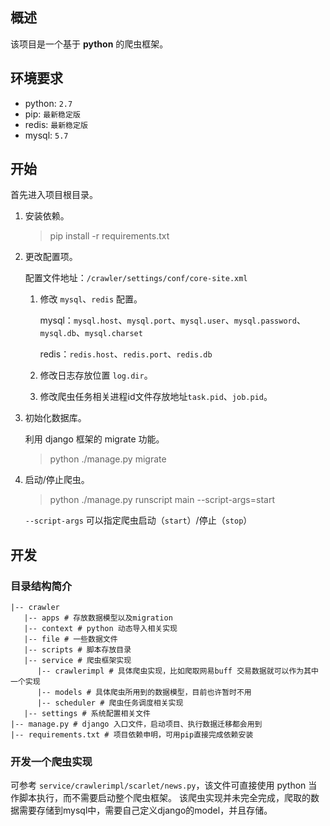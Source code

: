 ## 概述
该项目是一个基于 **python** 的爬虫框架。

## 环境要求

* python: `2.7`
* pip: `最新稳定版`
* redis: `最新稳定版`
* mysql: `5.7`

## 开始
首先进入项目根目录。

1. 安装依赖。

    > pip install -r requirements.txt

2. 更改配置项。
  
    配置文件地址：`/crawler/settings/conf/core-site.xml`

    1. 修改 `mysql`、`redis` 配置。

        mysql：`mysql.host`、`mysql.port`、`mysql.user`、`mysql.password`、`mysql.db`、`mysql.charset`

        redis：`redis.host`、`redis.port`、`redis.db`

    2. 修改日志存放位置 `log.dir`。

    3. 修改爬虫任务相关进程id文件存放地址`task.pid`、`job.pid`。

3. 初始化数据库。

    利用 django 框架的 migrate 功能。

    > python ./manage.py migrate

3. 启动/停止爬虫。

    > python ./manage.py runscript main --script-args=start

    `--script-args` 可以指定爬虫启动（`start`）/停止（`stop`）

## 开发

### 目录结构简介
```
|-- crawler
   |-- apps # 存放数据模型以及migration
   |-- context # python 动态导入相关实现
   |-- file # 一些数据文件
   |-- scripts # 脚本存放目录
   |-- service # 爬虫框架实现
      |-- crawlerimpl # 具体爬虫实现，比如爬取网易buff 交易数据就可以作为其中一个实现
      |-- models # 具体爬虫所用到的数据模型，目前也许暂时不用
      |-- scheduler # 爬虫任务调度相关实现
   |-- settings # 系统配置相关文件
|-- manage.py # django 入口文件，启动项目、执行数据迁移都会用到
|-- requirements.txt # 项目依赖申明，可用pip直接完成依赖安装

```

### 开发一个爬虫实现

可参考 `service/crawlerimpl/scarlet/news.py`，该文件可直接使用 python 当作脚本执行，而不需要启动整个爬虫框架。
该爬虫实现并未完全完成，爬取的数据需要存储到mysql中，需要自己定义django的model，并且存储。
